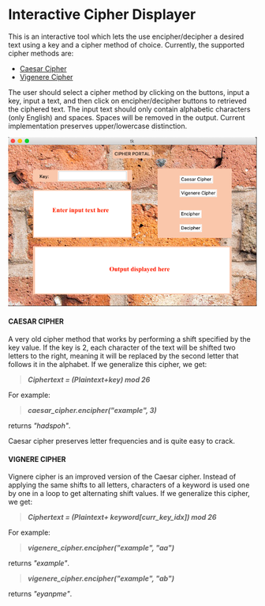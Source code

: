 Interactive Cipher Displayer
==================

This is an interactive tool which lets the use encipher/decipher a desired text using a key and a cipher method of choice. Currently, the 
supported cipher methods are:
* [Caesar Cipher](https://en.wikipedia.org/wiki/Caesar_cipher)
* [Vigenere Cipher](https://en.wikipedia.org/wiki/Vigen%C3%A8re_cipher)

The user should select a cipher method by clicking on the buttons, input a key, input a text, and then click on encipher/decipher buttons 
to retrieved the ciphered text. The input text should only contain alphabetic characters (only English) and spaces. Spaces will be removed in the output. 
Current implementation preserves upper/lowercase distinction.

![screenshot_image](./images/Cipher_display.png)

#### CAESAR CIPHER

A very old cipher method that works by performing a shift specified by the key value. If the key is 2, each character of the text will be shifted two letters 
to the right, meaning it will be replaced by the second letter that follows it in the alphabet. If we generalize this cipher, we get: 
> **_Ciphertext = (Plaintext+key) mod 26_**

For example:
> **_caesar_cipher.encipher("example", 3)_**

returns *"hadspoh"*.

Caesar cipher preserves letter frequencies and is quite easy to crack.

#### VIGNERE CIPHER

Vignere cipher is an improved version of the Caesar cipher. Instead of applying the same shifts to all letters, characters of a keyword is used one by one in a 
loop to get alternating shift values. If we generalize this cipher, we get:
> **_Ciphertext = (Plaintext+ keyword\[curr\_key\_idx\]) mod 26_**

For example:
> **_vigenere_cipher.encipher("example", "aa")_**

returns *"example"*.
> **_vigenere_cipher.encipher("example", "ab")_**

returns *"eyanpme"*.
